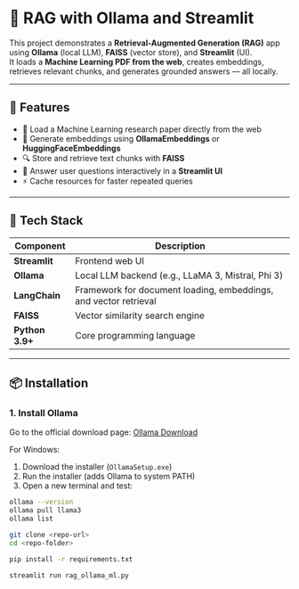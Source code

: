 # 🤖 RAG with Ollama and Streamlit

This project demonstrates a **Retrieval-Augmented Generation (RAG)** app using **Ollama** (local LLM), **FAISS** (vector store), and **Streamlit** (UI).  
It loads a **Machine Learning PDF from the web**, creates embeddings, retrieves relevant chunks, and generates grounded answers — all locally.

---

## 🚀 Features

- 🧩 Load a Machine Learning research paper directly from the web  
- 🧮 Generate embeddings using **OllamaEmbeddings** or **HuggingFaceEmbeddings**  
- 🔍 Store and retrieve text chunks with **FAISS**  
- 💬 Answer user questions interactively in a **Streamlit UI**  
- ⚡ Cache resources for faster repeated queries  

---

## 🧰 Tech Stack

| Component | Description |
|------------|-------------|
| **Streamlit** | Frontend web UI |
| **Ollama** | Local LLM backend (e.g., LLaMA 3, Mistral, Phi 3) |
| **LangChain** | Framework for document loading, embeddings, and vector retrieval |
| **FAISS** | Vector similarity search engine |
| **Python 3.9+** | Core programming language |

---

## 📦 Installation

### 1. Install Ollama

Go to the official download page: [Ollama Download](https://ollama.ai/download)  

For Windows:

1. Download the installer (`OllamaSetup.exe`)  
2. Run the installer (adds Ollama to system PATH)  
3. Open a new terminal and test:

```bash
ollama --version
ollama pull llama3
ollama list

git clone <repo-url>
cd <repo-folder>

pip install -r requirements.txt

streamlit run rag_ollama_ml.py